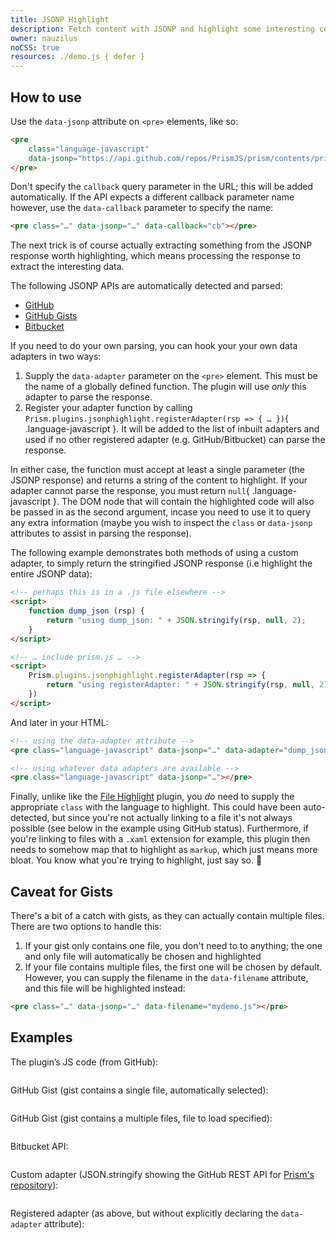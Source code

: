 ```yaml
---
title: JSONP Highlight
description: Fetch content with JSONP and highlight some interesting content (e.g. GitHub/Gists or Bitbucket API).
owner: nauzilus
noCSS: true
resources: ./demo.js { defer }
---
```


<section class="language-markup">

# How to use

Use the `data-jsonp` attribute on `<pre>` elements, like so:

```html
<pre
	class="language-javascript"
	data-jsonp="https://api.github.com/repos/PrismJS/prism/contents/prism.js">
</pre>
```

Don't specify the `callback` query parameter in the URL; this will be added automatically. If the API expects a different callback parameter name however, use the `data-callback` parameter to specify the name:

```html
<pre class="…" data-jsonp="…" data-callback="cb"></pre>
```

The next trick is of course actually extracting something from the JSONP response worth highlighting, which means processing the response to extract the interesting data.

The following JSONP APIs are automatically detected and parsed:

- [GitHub](https://developer.github.com/v3/repos/contents/#get-contents)
- [GitHub Gists](https://developer.github.com/v3/gists/#get-a-single-gist)
- [Bitbucket](https://confluence.atlassian.com/display/BITBUCKET/src+Resources#srcResources-GETrawcontentofanindividualfile)

If you need to do your own parsing, you can hook your your own data adapters in two ways:

1. Supply the `data-adapter` parameter on the `<pre>` element. This must be the name of a globally defined function. The plugin will use _only_ this adapter to parse the response.
2. Register your adapter function by calling `Prism.plugins.jsonphighlight.registerAdapter(rsp => { … })`{ .language-javascript }. It will be added to the list of inbuilt adapters and used if no other registered adapter (e.g. GitHub/Bitbucket) can parse the response.

In either case, the function must accept at least a single parameter (the JSONP response) and returns a string of the content to highlight. If your adapter cannot parse the response, you must return `null`{ .language-javascript }. The DOM node that will contain the highlighted code will also be passed in as the second argument, incase you need to use it to query any extra information (maybe you wish to inspect the `class` or `data-jsonp` attributes to assist in parsing the response).

The following example demonstrates both methods of using a custom adapter, to simply return the stringified JSONP response (i.e highlight the entire JSONP data):

```html
<!-- perhaps this is in a .js file elsewhere -->
<script>
	function dump_json (rsp) {
		return "using dump_json: " + JSON.stringify(rsp, null, 2);
	}
</script>

<!-- … include prism.js … -->
<script>
	Prism.plugins.jsonphighlight.registerAdapter(rsp => {
		return "using registerAdapter: " + JSON.stringify(rsp, null, 2);
	})
</script>
```

And later in your HTML:

```html
<!-- using the data-adapter attribute -->
<pre class="language-javascript" data-jsonp="…" data-adapter="dump_json"></pre>

<!-- using whatever data adapters are available -->
<pre class="language-javascript" data-jsonp="…"></pre>
```

Finally, unlike like the [File Highlight](../file-highlight) plugin, you _do_ need to supply the appropriate `class` with the language to highlight. This could have been auto-detected, but since you're not actually linking to a file it's not always possible (see below in the example using GitHub status). Furthermore, if you're linking to files with a `.xaml` extension for example, this plugin then needs to somehow map that to highlight as `markup`, which just means more bloat. You know what you're trying to highlight, just say so. 🙂

## Caveat for Gists

There's a bit of a catch with gists, as they can actually contain multiple files. There are two options to handle this:

1. If your gist only contains one file, you don't need to to anything; the one and only file will automatically be chosen and highlighted
2. If your file contains multiple files, the first one will be chosen by default. However, you can supply the filename in the `data-filename` attribute, and this file will be highlighted instead:

```html
<pre class="…" data-jsonp="…" data-filename="mydemo.js"></pre>
```

</section>

<section>

# Examples

The plugin’s JS code (from GitHub):

<pre class="lang-javascript" data-jsonp="https://api.github.com/repos/PrismJS/prism/contents/plugins/jsonp-highlight/prism-jsonp-highlight.js"></pre>

GitHub Gist (gist contains a single file, automatically selected):

<pre class="lang-css" data-jsonp="https://api.github.com/gists/599a04c05a22f48a292d"></pre>

GitHub Gist (gist contains a multiple files, file to load specified):

<pre class="lang-markup" data-jsonp="https://api.github.com/gists/599a04c05a22f48a292d" data-filename="dabblet.html"></pre>

Bitbucket API:

<pre class="lang-css" data-jsonp="https://bitbucket.org/!api/1.0/repositories/nauzilus/stylish/src/master/whirlpool/style.css"></pre>

Custom adapter (JSON.stringify showing the GitHub REST API for [Prism's repository](https://api.github.com/repos/PrismJS/prism)):

<pre class="lang-javascript" data-jsonp="https://api.github.com/repos/PrismJS/prism" data-adapter="dump_json"></pre>

Registered adapter (as above, but without explicitly declaring the `data-adapter` attribute):

<pre class="lang-javascript" data-jsonp="https://api.github.com/repos/PrismJS/prism"></pre>

</section>
